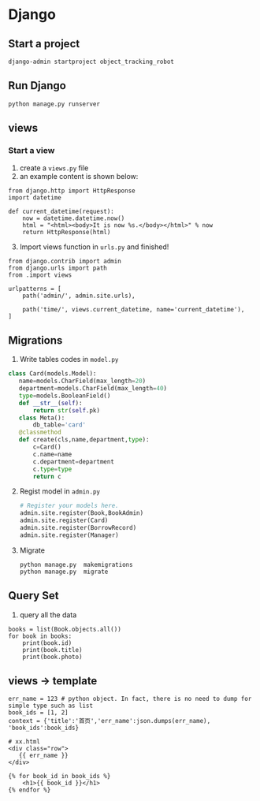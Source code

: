 # Django

## Start a project
```
django-admin startproject object_tracking_robot
```
## Run Django
```
python manage.py runserver
```
## views
### Start a view
1. create a `views.py` file
2. an example content is shown below:
```
from django.http import HttpResponse
import datetime

def current_datetime(request):
    now = datetime.datetime.now()
    html = "<html><body>It is now %s.</body></html>" % now
    return HttpResponse(html)
```
3. Import views function in `urls.py` and finished!
```
from django.contrib import admin
from django.urls import path
from .import views

urlpatterns = [
    path('admin/', admin.site.urls),

    path('time/', views.current_datetime, name='current_datetime'),
]
```
## Migrations

1. Write tables codes in `model.py` 

```python
class Card(models.Model):
   name=models.CharField(max_length=20)
   department=models.CharField(max_length=40)
   type=models.BooleanField()
   def __str__(self):
       return str(self.pk)
   class Meta():
       db_table='card'
   @classmethod
   def create(cls,name,department,type):
       c=Card()
       c.name=name
       c.department=department
       c.type=type
       return c
```

   

2. Regist model in `admin.py`

   ```python
   # Register your models here.
   admin.site.register(Book,BookAdmin)
   admin.site.register(Card)
   admin.site.register(BorrowRecord)
   admin.site.register(Manager)
   ```

3. Migrate

   ```shell
   python manage.py  makemigrations
   python manage.py  migrate
   ```
## Query Set
1. query all the data
```
books = list(Book.objects.all())
for book in books:
    print(book.id)
    print(book.title)
    print(book.photo)
```

## views -> template
```
err_name = 123 # python object. In fact, there is no need to dump for simple type such as list
book_ids = [1, 2]
context = {'title':'首页','err_name':json.dumps(err_name), 'book_ids':book_ids}

# xx.html
<div class="row">
   {{ err_name }}
</div>

{% for book_id in book_ids %}
    <h1>{{ book_id }}</h1>
{% endfor %}
```
